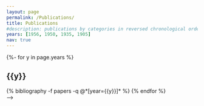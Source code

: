 ```yaml
---
layout: page
permalink: /Publications/
title: Publications
#description: publications by categories in reversed chronological order. generated by jekyll-scholar.
years: [1956, 1950, 1935, 1905]
nav: true
---
```


<!-- _pages/publications.md -->
<div class="publications">

{%- for y in page.years %}
  <h2 class="year">{{y}}</h2>
  {% bibliography -f papers -q @*[year={{y}}]* %}
{% endfor %}

</div> -->
